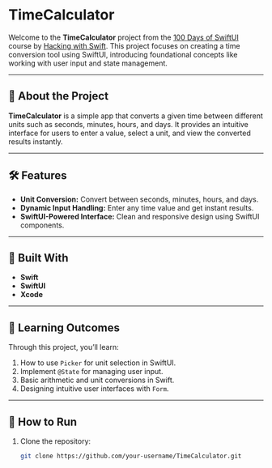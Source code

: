# TimeCalculator

Welcome to the **TimeCalculator** project from the [100 Days of SwiftUI](https://www.hackingwithswift.com/100/swiftui) course by [Hacking with Swift](https://www.hackingwithswift.com). This project focuses on creating a time conversion tool using SwiftUI, introducing foundational concepts like working with user input and state management.

---

## 🚀 About the Project

**TimeCalculator** is a simple app that converts a given time between different units such as seconds, minutes, hours, and days. It provides an intuitive interface for users to enter a value, select a unit, and view the converted results instantly.

---

## 🛠 Features

- **Unit Conversion:** Convert between seconds, minutes, hours, and days.
- **Dynamic Input Handling:** Enter any time value and get instant results.
- **SwiftUI-Powered Interface:** Clean and responsive design using SwiftUI components.

---

## 🧰 Built With

- **Swift**
- **SwiftUI**
- **Xcode**

---

## 📝 Learning Outcomes

Through this project, you’ll learn:

1. How to use `Picker` for unit selection in SwiftUI.
2. Implement `@State` for managing user input.
3. Basic arithmetic and unit conversions in Swift.
4. Designing intuitive user interfaces with `Form`.

---

## 🔧 How to Run

1. Clone the repository:
   ```bash
   git clone https://github.com/your-username/TimeCalculator.git
